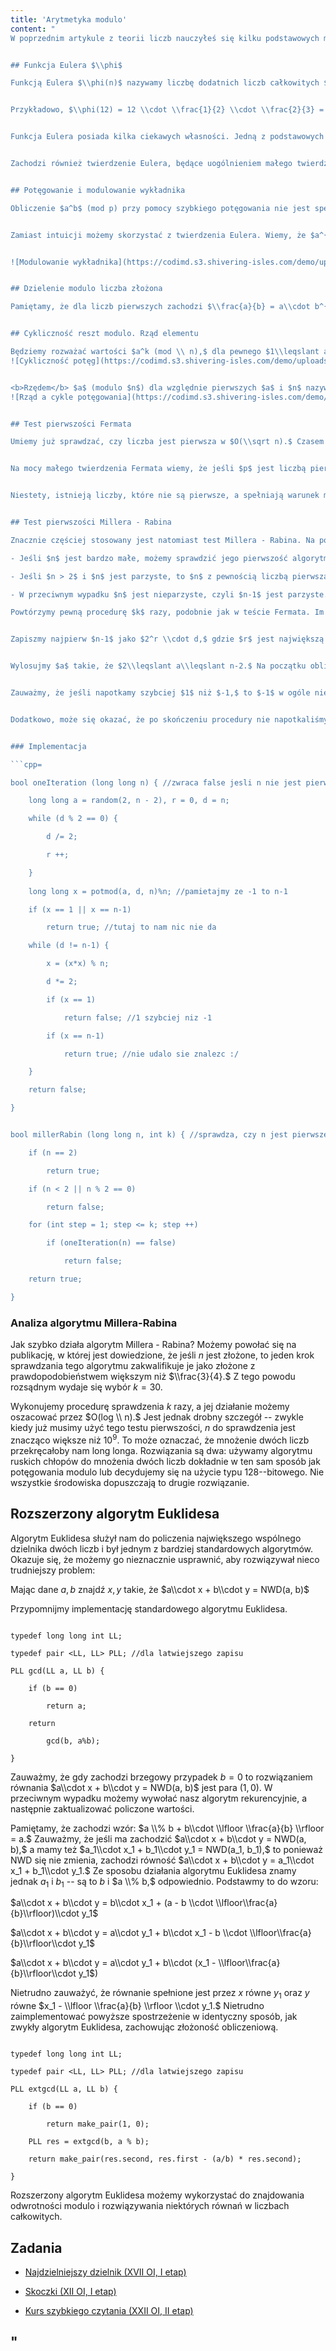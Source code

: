 ```yaml
---
title: 'Arytmetyka modulo'
content: "
W poprzednim artykule z teorii liczb nauczyłeś się kilku podstawowych metod teorioliczbowych. Tutaj skupimy się na kilku bardziej zaawansowanych metodach.


## Funkcja Eulera $\\phi$

Funkcją Eulera $\\phi(n)$ nazywamy liczbę dodatnich liczb całkowitych $\\leqslant n,$ względnie pierwszych z $n.$ Oblicza się ją korzystając ze wzoru: $\\phi(n) = n \\cdot \\frac{p_1-1}{p_1} \\cdot \\frac{p_2-1}{p_2} \\cdot ... \\cdot \\frac{p_k-1}{p_k},$ gdzie $p_i$ to liczby pierwsze, które dzielą $n.$


Przykładowo, $\\phi(12) = 12 \\cdot \\frac{1}{2} \\cdot \\frac{2}{3} = 4.$ Aby udowodnić ten wzór wystarczy skorzystać z multiplikatywności funkcji $\\phi,$ którą omówimy poniżej. Do obliczenia $\\phi(n)$ można użyć sita Eratostenesa lub rozkładu liczby na czynniki pierwsze w $O(\\sqrt n).$


Funkcja Eulera posiada kilka ciekawych własności. Jedną z podstawowych jest multiplikatywność. Dla $m$ i $n$ względnie pierwszych zachodzi bowiem własność $\\phi(n \\cdot m) = \\phi(n) \\cdot \\phi(m).$ Łatwo zauważyć, że każda liczba pierwsza mniejsza od pierwszego $p$ jest z nim względnie pierwsza, dlatego $\\phi(p) = p-1.$ 


Zachodzi również twierdzenie Eulera, będące uogólnieniem małego twierdzenia Fermata. Dla każdego $1\\leqslant a\\leqslant n$ zachodzi: $a^{\\phi(n)} \\equiv 1 (mod \\ p).$ Niespecjalnie trudny dowód tego faktu możemy znaleźć choćby [w Delcie.](http://www.deltami.edu.pl/temat/matematyka/teoria_liczb/2019/09/26/Funkcja_Eulera/)


## Potęgowanie i modulowanie wykładnika

Obliczenie $a^b$ (mod p) przy pomocy szybkiego potęgowania nie jest specjalnie trudne. Gorzej, jeśli wykładnik byłby nieco bardziej złożony. Kuszącą opcją wydaje się zmodulowanie wykładnika tak, aby on również był nie większy niż $p.$ Co nam podpowiada intuicja? $(a^b)\\% n$ = $(a ^ {b \\% p} )\\% p.$ To NIE jest prawda!


Zamiast intuicji możemy skorzystać z twierdzenia Eulera. Wiemy, że $a^{p-1} \\equiv 1 (mod p).$ Wobec tego, wykładnik powinniśmy modulować przez $p-1$ zamiast $p.$ Dobrze ilustruje to poniższy rysunek.


![Modulowanie wykładnika](https://codimd.s3.shivering-isles.com/demo/uploads/upload_cfa0c159aa0064c24a26816b4ddb37c6.png)


## Dzielenie modulo liczba złożona

Pamiętamy, że dla liczb pierwszych zachodzi $\\frac{a}{b} = a\\cdot b^{n-2} (mod \\ n).$ Analogicznie, jeśli $n$ jest względnie pierwsze, to chcielibyśmy znaleźć odwrotność modularną $b,$ aby móc spokojnie podzielić. Jeśli $NWD(b, n)=1,$ to taką własność spełnia $\\phi(n)-1,$ dokładnie tak samo, jak w wypadku liczb pierwszych. Gorzej, jeśli $b$ i $n$ mogą mieć wspólne dzielniki. Wtedy, jeśli w ogóle da się podzielić, to aby uniknąć dzielenia przez zero, musimy wydzielić te dzielniki. Dla każdego dzielnika $n$ będziemy pamiętać, ile razy dzieli $a,$ a ile razy dzieli $b.$ Każdy dzielnik powinien występować w $a$ nie rzadziej niż w $b,$ bo inaczej wynik nie byłby całkowity. W takim razie wystarczy zapisać: $\\frac{a}{b}=\\frac{p_1^{q_1}\\cdot p_2^{q_2} ... \\cdot d}{p_1^{r_1}\\cdot p_2^{r_2} ... \\cdot e}=p_1^{q_1-r_1} \\cdot p_2^{q_2-r_2} ... \\cdot \\frac{d}{e}.$ Koniec końców, $e$ będzie względnie pierwsze z $n,$ więc będziemy mogli zastosować poprzednią technikę.


## Cykliczność reszt modulo. Rząd elementu

Będziemy rozważać wartości $a^k (mod \\ n),$ dla pewnego $1\\leqslant a\\leqslant n-1$ i dowolnego naturalnego $k.$ $a^0=1,$ więc pierwszą resztą w naszym ciągu  jest $1.$ Ponieważ reszt modulo $n$ jest $n,$ w pewnym momencie zaczną się powtarzać. Ponadto, pierwszą powtarzającą się resztą musi być jedynka. Dlaczego tak jest? Gdyby to nie było $1,$ to weszlibyśmy w cykl reszt, w którym nie występuje liczba $1,$ a tylko $a^0$ byłoby równe $1.$ To jest fałsz, gdyż z twierdzenia Eulera wiemy, że $a^{\\phi(n)} \\equiv 1 (mod p),$ czyli $a^0$ nie jest jedyną potęgą, której wartość wyniesie $1.$
![Cykliczność potęg](https://codimd.s3.shivering-isles.com/demo/uploads/upload_79ac746e0148a51d5a7cf685791d0815.png)


<b>Rzędem</b> $a$ (modulo $n$) dla względnie pierwszych $a$ i $n$ nazywamy najmniejszą taką liczbę naturalną $k,$ że $a^k \\equiv 1 (mod \\ n)$ i piszemy $Ord_n(a) = k.$ Jasne jest, że $Ord_n(a) \\leqslant \\phi(n),$ ponieważ zachodzi $a^{\\phi(n)} \\equiv 1 (mod \\ n).$ Okazuje się ponadto, że $Ord_n(a)$ musi dzielić $\\phi(n).$ Dlaczego tak jest? Wiemy, że wszystkie spośród liczb $a^Ord_n(a), a^{2\\cdot Ord_n(a)}, a^{3\\cdot Ord_n(a)}, a^{4\\cdot Ord_n(a)} ... $ są równe $1.$ Gdyby $Ord_n(a)$ nie było dzielnikiem $\\phi(n),$ to mielibyśmy dwie jedynki oddalone o mniej niż $Ord_n(a).$ To oznacza, że długość cyklu reszt musi być mniejsza niż $Ord_n(a),$ co powoduje sprzeczność z faktem, że $Ord_n(a)$ jest najkrótszą możliwą długością cyklu reszt.
![Rząd a cykle potęgowania](https://codimd.s3.shivering-isles.com/demo/uploads/upload_ceb6fb0e5a5f23527c9bc928ce8c26b8.png)


## Test pierwszości Fermata

Umiemy już sprawdzać, czy liczba jest pierwsza w $O(\\sqrt n).$ Czasem potrzebujemy jednak sprawdzać pierwszość większych liczb -- co wtedy? Z pomocą przychodzą nam bardziej zaawansowane testy pierwszości. Jednym z nich jest test Fermata.


Na mocy małego twierdzenia Fermata wiemy, że jeśli $p$ jest liczbą pierwszą, to dla każdego $a$ takiego, że $1\\leqslant a\\leqslant p-1$ zachodzi $a^{p-1} \\equiv 1 (mod p).$ W takim razie, możemy wylosować $a,$ a następnie przy pomocy szybkiego potęgowania sprawdzić, czy ta własność faktycznie zachodzi. Jeśli nie, to liczba $n$ <i>z pewnością</i> nie jest pierwsza. Co jednak, gdy po wielu takich testach nie udało nam się znaleźć kontrprzykładu? Wówczas liczba $n$ <i>z dużym prawdopodobieństwem</i> jest pierwsza.


Niestety, istnieją liczby, które nie są pierwsze, a spełniają warunek małego twierdzenia Fermata dla każdego $1\\leqslant a\\leqslant n-1.$ Są one nazywane liczbami Carmichaela. Nie jest ich dużo, jednak są istotną przeszkodą w bezpiecznym używaniu testu pierwszości Fermata, ponieważ powodują zwrócenie błędnego wyniku. Z tego powodu test pierwszości Fermata nie jest powszechnie stosowany.


## Test pierwszości Millera - Rabina

Znacznie częściej stosowany jest natomiast test Millera - Rabina. Na początek kilka obserwacji:

- Jeśli $n$ jest bardzo małe, możemy sprawdzić jego pierwszość algorytmem brutalnym.

- Jeśli $n > 2$ i $n$ jest parzyste, to $n$ z pewnością liczbą pierwszą nie jest.

- W przeciwnym wypadku $n$ jest nieparzyste, czyli $n-1$ jest parzyste.

Powtórzymy pewną procedurę $k$ razy, podobnie jak w teście Fermata. Im większe $k,$ tym większa dokładność. $K = 30$ wystarcza w zupełności, o czym więcej powiemy później.


Zapiszmy najpierw $n-1$ jako $2^r \\cdot d,$ gdzie $r$ jest największą potęgą dwójki dzielącą $n-1.$ Dlaczego skupiamy się na $n-1$? Małe twierdzenie Fermata nam podpowiedziało. Skupimy się na wystąpieniu jedynek. 


Wylosujmy $a$ takie, że $2\\leqslant a\\leqslant n-2.$ Na początku obliczymy $a^d (mod \\ n).$ Jeśli ta liczba jest równa $1$ lub $-1$ (pamiętajmy, że $-1$ to to samo co $n-1$ mod $n$), to nic ciekawego nie uzyskamy -- przerywamy sprawdzanie. W przeciwnym wypadku będziemy podnosić liczbę do kwadratu, dopóki wykładnik $d$ spełnia $d \\neq n-1.$ Zauważmy, że jeśli napotkamy po drodze liczbę $1,$ to już do końca tej operacji będziemy otrzymywać liczbę $1$ (bo $1\\cdot 1=1$). Ponadto, jeśli napotkamy po drodze liczbę $-1,$ to od następnej operacji będziemy otrzymywać liczbę $1$ (bo $(-1)\\cdot(-1) =1$). 


Zauważmy, że jeśli napotkamy szybciej $1$ niż $-1,$ to $-1$ w ogóle nie wystąpi (bo już do końca będą jedynki). Ponadto, jeśli znajdziemy pierwsze wystąpienie jedynki, to $-1$ <i>musi</i> wystąpić dokładnie przed nim (bo dla $n$ będącego liczbą pierwszą jeśli zachodzi $a^2=1,$ to zachodzi też $(a-1)\\cdot(a+1)=0,$ czyli $a=1$ lub $a=-1.$ To pozwala nam stwierdzić, że jeśli napotkamy szybciej $1$ niż $-1,$ to $n$ z pewnością nie jest liczbą pierwszą.


Dodatkowo, może się okazać, że po skończeniu procedury nie napotkaliśmy ani $1,$ ani $-1.$ To oznacza, że $a^{n-1} \\neq 1 (mod \\ n),$ czyli $n$ również nie może być pierwsze. To pozwala nam dość prosto zapisać schemat funkcji sprawdzającej w algorytmie Millera - Rabina.


### Implementacja

```cpp=

bool oneIteration (long long n) { //zwraca false jesli n nie jest pierwsze

	long long a = random(2, n - 2), r = 0, d = n;

	while (d % 2 == 0) {

		d /= 2;

		r ++;

	}
	
	long long x = potmod(a, d, n)%n; //pamietajmy ze -1 to n-1

	if (x == 1 || x == n-1)

		return true; //tutaj to nam nic nie da

	while (d != n-1) {

		x = (x*x) % n;

		d *= 2;

		if (x == 1)

			return false; //1 szybciej niz -1

		if (x == n-1)

			return true; //nie udalo sie znalezc :/

	}

	return false;

}


bool millerRabin (long long n, int k) { //sprawdza, czy n jest pierwsze

	if (n == 2)

		return true;

	if (n < 2 || n % 2 == 0)

		return false;

	for (int step = 1; step <= k; step ++)

		if (oneIteration(n) == false)

			return false;

	return true;

}

```


### Analiza algorytmu Millera-Rabina

Jak szybko działa algorytm Millera - Rabina? Możemy powołać się na publikację, w której jest dowiedzione, że jeśli $n$ jest złożone, to jeden krok sprawdzania tego algorytmu zakwalifikuje je jako złożone z prawdopodobieństwem większym niż $\\frac{3}{4}.$ Z tego powodu rozsądnym wydaje się wybór $k=30.$


Wykonujemy procedurę sprawdzenia $k$ razy, a jej działanie możemy oszacować przez $O(log \\ n).$ Jest jednak drobny szczegół -- zwykle kiedy już musimy użyć tego testu pierwszości, $n$ do sprawdzenia jest znacząco większe niż $10^9.$ To może oznaczać, że mnożenie dwóch liczb przekręcałoby nam long longa. Rozwiązania są dwa: używamy algorytmu ruskich chłopów do mnożenia dwóch liczb dokładnie w ten sam sposób jak potęgowania modulo lub decydujemy się na użycie typu $128$--bitowego. Nie wszystkie środowiska dopuszczają to drugie rozwiązanie.


## Rozszerzony algorytm Euklidesa

Algorytm Euklidesa służył nam do policzenia największego wspólnego dzielnika dwóch liczb i był jednym z bardziej standardowych algorytmów. Okazuje się, że możemy go nieznacznie usprawnić, aby rozwiązywał nieco trudniejszy problem:


Mając dane $a, b$ znajdź $x, y$ takie, że $a\\cdot x + b\\cdot y = NWD(a, b)$


Przypomnijmy implementację standardowego algorytmu Euklidesa.


```cpp=

typedef long long int LL;

typedef pair <LL, LL> PLL; //dla latwiejszego zapisu

PLL gcd(LL a, LL b) {

	if (b == 0)

		return a;

	return

		gcd(b, a%b);

}

```


Zauważmy, że gdy zachodzi brzegowy przypadek $b=0$ to rozwiązaniem równania $a\\cdot x + b\\cdot y = NWD(a, b)$ jest para ($1, 0$). W przeciwnym wypadku możemy wywołać nasz algorytm rekurencyjnie, a następnie zaktualizować policzone wartości. 


Pamiętamy, że zachodzi wzór: $a \\% b + b\\cdot \\lfloor \\frac{a}{b} \\rfloor = a.$ Zauważmy, że jeśli ma zachodzić $a\\cdot x + b\\cdot y = NWD(a, b),$ a mamy też $a_1\\cdot x_1 + b_1\\cdot y_1 = NWD(a_1, b_1),$ to ponieważ NWD się nie zmienia, zachodzi równość $a\\cdot x + b\\cdot y = a_1\\cdot x_1 + b_1\\cdot y_1.$ Ze sposobu działania algorytmu Euklidesa znamy jednak $a_1$ i $b_1$ -- są to $b$ i $a \\% b,$ odpowiednio. Podstawmy to do wzoru:


$a\\cdot x + b\\cdot y = b\\cdot x_1 + (a - b \\cdot \\lfloor\\frac{a}{b}\\rfloor)\\cdot y_1$


$a\\cdot x + b\\cdot y = a\\cdot y_1 + b\\cdot x_1 - b \\cdot \\lfloor\\frac{a}{b}\\rfloor\\cdot y_1$


$a\\cdot x + b\\cdot y = a\\cdot y_1 + b\\cdot (x_1 - \\lfloor\\frac{a}{b}\\rfloor\\cdot y_1$)


Nietrudno zauważyć, że równanie spełnione jest przez $x$ równe $y_1$ oraz $y$ równe $x_1 - \\lfloor \\frac{a}{b} \\rfloor \\cdot y_1.$ Nietrudno zaimplementować powyższe spostrzeżenie w identyczny sposób, jak zwykły algorytm Euklidesa, zachowując złożoność obliczeniową.


```cpp=

typedef long long int LL;

typedef pair <LL, LL> PLL; //dla latwiejszego zapisu

PLL extgcd(LL a, LL b) {

	if (b == 0)

		return make_pair(1, 0);

	PLL res = extgcd(b, a % b);

	return make_pair(res.second, res.first - (a/b) * res.second);

}

```


Rozszerzony algorytm Euklidesa możemy wykorzystać do znajdowania odwrotności modulo i rozwiązywania niektórych równań w liczbach całkowitych.


## Zadania

- [Najdzielniejszy dzielnik (XVII OI, I etap)](https://szkopul.edu.pl/problemset/problem/9G-lSeJl2QmOnKQprRR4ZJZv/site/?key=statement)

- [Skoczki (XII OI, I etap)](https://szkopul.edu.pl/problemset/problem/3BGAy8SxgAh6ZUiC_GwpDKxh/site/?key=statement)

- [Kurs szybkiego czytania (XXII OI, II etap)](https://szkopul.edu.pl/problemset/problem/vX48bEW0i5IRszoCOP_f78Dc/site/?key=statement)

"
---
```

